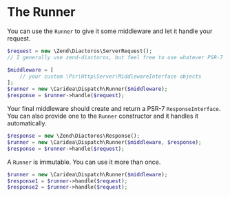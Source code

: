 # The Runner

You can use the `Runner` to give it some middleware and let it handle your request.

```php
$request = new \Zend\Diactoros\ServerRequest();
// I generally use zend-diactoros, but feel free to use whatever PSR-7 library you use

$middleware = [
    // your custom \Psr\Http\Server\MiddlewareInterface objects
];
$runner = new \Caridea\Dispatch\Runner($middleware);
$response = $runner->handle($request);
```

Your final middleware should create and return a PSR-7 `ResponseInterface`. You can also provide one to the `Runner` constructor and it handles it automatically.

```php
$response = new \Zend\Diactoros\Response();
$runner = new \Caridea\Dispatch\Runner($middleware, $response);
$response = $runner->handle($request);
```

A `Runner` is immutable. You can use it more than once.

```php
$runner = new \Caridea\Dispatch\Runner($middleware);
$response1 = $runner->handle($request);
$response2 = $runner->handle($request);
```
